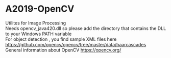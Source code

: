 # A2019-OpenCV
Utilites for Image Processing<br>
Needs opencv_java420.dll so please add the directory that contains the DLL to your Windows PATH variable<br>
For object detection , you find sample XML files here  https://github.com/opencv/opencv/tree/master/data/haarcascades  <br>
General information about OpenCV  https://opencv.org/

